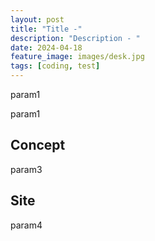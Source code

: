 ```yaml
---
layout: post
title: "Title -"
description: "Description - "
date: 2024-04-18
feature_image: images/desk.jpg 
tags: [coding, test]
---
```


param1

<!--more-->

param1

## Concept

param3

## Site

param4
